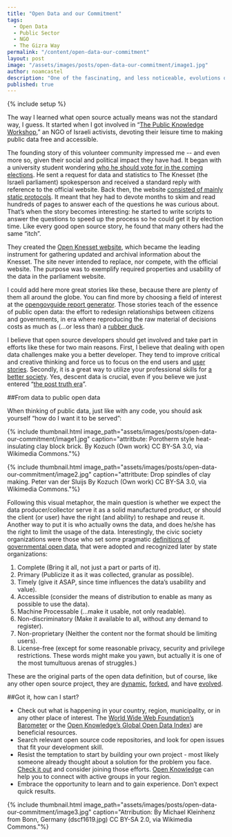 ```yaml
---
title: "Open Data and our Commitment"
tags:
  - Open Data
  - Public Sector
  - NGO
  - The Gizra Way
permalink: "/content/open-data-our-commitment"
layout: post
image: "/assets/images/posts/open-data-our-commitment/image1.jpg"
author: noamcastel
description: "One of the fascinating, and less noticeable, evolutions of the open source movement is found in the changing arena of public data."
published: true
---
```


{% include setup %}

The way I learned what open source actually means was not the standard way, I guess. It started when I got involved in “[The Public Knowledge Workshop](http://www.hasadna.org.il/en),” an NGO of Israeli activists, devoting their leisure time to making public data free and accessible.

The founding story of this volunteer community impressed me -- and even  more so, given their social and political impact they have had. It began with a university student wondering [who he should vote for in the coming elections](http://www.jpost.com/Diplomacy-and-Politics/The-info-is-there-but-who-can-figure-it-out-349934). He sent a request for data and statistics to The Knesset (the Israeli parliament) spokesperson and received a standard reply with reference to the official website. Back then, the website [consisted of mainly static protocols](https://web.archive.org/web/20041214013530/http://knesset.gov.il/main/heb/home.asp). It meant that hey had to devote months to skim and read hundreds of pages to answer each of the questions he was curious about. That’s when the story becomes interesting: he started to write scripts to answer the questions to speed up the process so he could get it by election time.  Like every good open source story, he found that many others had the same “itch”. 

They created the [Open Knesset website](http://www.hasadna.org.il/en/projects/open-knesset/), which became the leading instrument for gathering updated and archival information about the Knesset. The site never intended to replace, nor compete, with the official website. The purpose was to exemplify required properties and usability of the data in the parliament website.

I could add here more great stories like these, because there are plenty of them all around the globe. You can find more by choosing a field of interest at the [opengovguide report generator](http://www.opengovguide.com/report-builder/). Those stories teach of the essence of public open data: the effort to redesign relationships between citizens and governments, in era where reproducing the raw material of decisions costs as much as (…or less than) a [rubber duck](http://www.ebay.com/sch/items/?_nkw=rubber+ducks&_sacat=&_ex_kw=&_mPrRngCbx=1&_udlo=&_udhi=&_sop=12&_fpos=&_fspt=1&_sadis=&LH_CAds=&rmvSB=true).

I believe that open source developers should get involved and take part in efforts like these for two main reasons. First, I believe that dealing with open data challenges make you a better developer. They tend to improve critical and creative thinking and force us to focus on the end users and [user stories](https://en.wikipedia.org/wiki/User_story). Secondly, it is a great way to utilize your professional skills for [a better society](http://ideas.ted.com/how-open-government-data-creates-smarter-societies). Yes, descent data is crucial, even if you believe we just entered “[the post truth era](https://en.oxforddictionaries.com/word-of-the-year/word-of-the-year-2016)”.

##From data to public open data 

When thinking of public data, just like with any code, you should ask yourself “how do I want it to be served”:

{% include thumbnail.html image_path="assets/images/posts/open-data-our-commitment/image1.jpg" caption="attritbute: Porotherm style heat-insulating clay block brick. By Kozuch (Own work) CC BY-SA 3.0, via Wikimedia Commons."%}


{% include thumbnail.html image_path="assets/images/posts/open-data-our-commitment/image2.jpg" caption="attritbute: Drop spindles of clay making. Peter van der Sluijs By Kozuch (Own work) CC BY-SA 3.0, via Wikimedia Commons."%}

Following this visual metaphor, the main question is whether we expect the data producer/collector serve it as a solid manufactured product, or should the client (or user) have the right (and ability) to reshape and reuse it. Another way to put it is who actually owns the data, and does he/she has the right to limit the usage of the data. Interestingly, the civic society organizations were those who set some pragmatic [definitions of governmental open data](https://opengovdata.org/), that were adopted and recognized later by state organizations:

1. Complete (Bring it all, not just a part or parts of it).
2. Primary (Publicize it as it was collected, granular as possible).
3. Timely (give it ASAP, since time influences the data’s usability and value).
4. Accessible (consider the means of distribution to enable as  many as possible to use the data).
5. Machine Processable (…make it usable, not only readable).
6. Non-discriminatory (Make it available to all, without any demand to register).
7. Non-proprietary (Neither the content nor the format should be limiting users).
8. License-free (except for some reasonable privacy, security and privilege restrictions. These words might make you yawn, but actually it is  one of the most tumultuous arenas of struggles.)

These are the original parts of the open data definition, but of course, like any other open source project, they are [dynamic](http://opendefinition.org/participate/), [forked](http://opendatahandbook.org/guide/en/what-is-open-data/), and have [evolved](http://opendefinition.org/od/2.1/en/).

##Got it, how can I start?

- Check out what is happening in your country, region, municipality, or in any other place of interest. The [World Wide Web Foundation’s Barometer](http://opendatabarometer.org/) or the [Open Knowledge’s Global Open Data Index](http://index.okfn.org/)) are beneficial resources.
- Search relevant open source code repositories, and look for open issues that fit your development skill.
- Resist the temptation to start by building your own project - most likely someone already thought about a solution for the problem you face. [Check it out](http://www.opengovguide.com/report-builder/) and consider joining those efforts. [Open Knowledge](http://okfn.org/) can help you to connect with active groups in your region.
- Embrace the opportunity to learn and to gain experience. Don’t expect quick results.

{% include thumbnail.html image_path="assets/images/posts/open-data-our-commitment/image3.jpg" caption="Atrribution: By Michael Kleinhenz from Bonn, Germany (dscf1619.jpg) CC BY-SA 2.0, via Wikimedia Commons."%}


